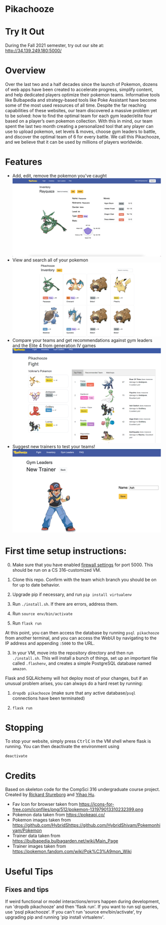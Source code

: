# Pikachooze
# Try It Out
During the Fall 2021 semester, try out our site at: http://34.139.249.180:5000/
# Overview
Over the last two and a half decades since the launch of Pokemon, dozens of web apps have been created to accelerate progress, simplify content, and help dedicated players optimize their pokemon teams. Informative tools like Bulbapedia and strategy-based tools like Poke Assistant have become some of the most used resources of all time. Despite the far reaching capabilities of these websites, our team discovered a massive problem yet to be solved: how to find the optimal team for each gym leader/elite four based on a player’s own pokemon collection. With this in mind, our team spent the last two month creating a personalized tool that any player can use to upload pokemon, set levels & moves, choose gym leaders to battle, and discover the optimal team of 6 for every battle. We call this Pikachooze, and we believe that it can be used by millions of players worldwide. 

# Features
- Add, edit, remove the pokemon you've caught
![pokemon.png](pokemon.png)
- View and search all of your pokemon
![inventory.png](inventory.png)
- Compare your teams and get recommendations against gym leaders and the Elite 4 from generation IV games
![fight1.png](fight1.png)
- Suggest new trainers to test your teams!
![trainer.png](trainer.png)

# First time setup instructions:

0. Make sure that you have enabled [firewall settings](https://sites.duke.edu/compsci316_01_f2021/creating-and-running-vm-on-google-cloud/) for port 5000. This should be run on a CS 316-customized VM.

1. Clone this repo. Confirm with the team which branch you should be on for up to date behavior.

2. Upgrade pip if necessary, and run `pip install virtualenv`

3. Run `./install.sh`. If there are errors, address them.

4. Run `source env/bin/activate`

5. Run `flask run`

At this point, you can then access the database by running `psql pikachooze` from another terminal, and you can access the WebUI by navigating to the IP address and appending `:5000` to the URL. 

3. In your VM, move into the repository directory and then run `./install.sh`.
   This will install a bunch of things, set up an important file called `.flashenv`, and creates a simple PostgreSQL database named `amazon`.

Flask and SQLAlchemy will hot deploy most of your changes, but if an unusual problem arises, you can always do a hard reset by running:

1. `dropdb pikachooze` (make sure that any active database/`psql` connections have been terminated)

2. `flask run`

# Stopping

To stop your website, simply press <kbd>Ctrl</kbd><kbd>C</kbd> in the VM shell where flask is running.
You can then deactivate the environment using
```
deactivate
```

# Credits

Based on skeleton code for the CompSci 316 undergraduate course project.
Created by [Rickard Stureborg](http://www.rickard.stureborg.com) and [Yihao Hu](https://www.linkedin.com/in/yihaoh/).

- Fav Icon for browser taken from https://icons-for-free.com/iconfiles/png/512/pokemon-131979013310232399.png
- Pokemon data taken from https://pokeapi.co/
- Pokemon images taken from https://github.com/HybridShttps://github.com/HybridShivam/Pokemonhivam/Pokemon
- Trainer data taken from https://bulbapedia.bulbagarden.net/wiki/Main_Page
- Trainer images taken from https://pokemon.fandom.com/wiki/Pok%C3%A9mon_Wiki

# Useful Tips

## Fixes and tips
If weird functional or model interactions/errors happen during development, run 'dropdb pikachooze' and then 'flask run'. If you want to run sql queries, use 'psql pikachooze'. If you can't run 'source env/bin/activate', try upgrading pip and running 'pip install virtualenv'.
